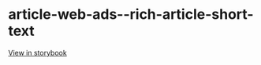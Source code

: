 # article-web-ads--rich-article-short-text

[View in storybook](https://raw.githack.com/Independent-Digital-News-and-Media-Ltd/indy100-pwamp-sb/PR-433-sb/index.html?path=/story/article-web-ads--rich-article-short-text)